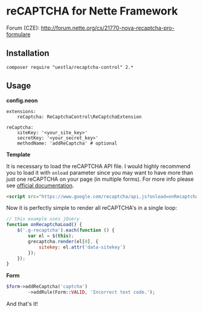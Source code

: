 reCAPTCHA for Nette Framework
=============================

Forum (CZE): http://forum.nette.org/cs/21770-nova-recaptcha-pro-formulare


Installation
------------

```
composer require "uestla/recaptcha-control" 2.*
```


Usage
-----

**config.neon**

```
extensions:
	reCaptcha: ReCaptchaControl\ReCaptchaExtension

reCaptcha:
	siteKey: '<your_site_key>'
	secretKey: '<your_secret_key>'
	methodName: 'addReCaptcha' # optional
```


**Template**

It is necessary to load the reCAPTCHA API file. I would highly recommend you to load it with `onload` parameter
since you may want to have more than just one reCAPTCHA on your page (in multiple forms). For more info please
see [official documentation](https://developers.google.com/recaptcha/docs/display#config).

```html
<script src="https://www.google.com/recaptcha/api.js?onload=onRecaptchaLoad&amp;render=explicit"></script>
```

Now it is perfectly simple to render all reCAPTCHA's in a single loop:

```javascript
// this example uses jQuery
function onRecaptchaLoad() {
	$('.g-recaptcha').each(function () {
		var el = $(this);
		grecaptcha.render(el[0], {
			sitekey: el.attr('data-sitekey')
		});
	});
}
```


**Form**

```php
$form->addReCaptcha('captcha')
		->addRule(Form::VALID, 'Incorrect text code.');
```

And that's it!
